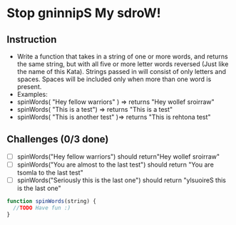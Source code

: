 # Stop gninnipS My sdroW!

## Instruction
- Write a function that takes in a string of one or more words, and returns the same string, but with all five or more letter words reversed (Just like the name of this Kata). Strings passed in will consist of only letters and spaces. Spaces will be included only when more than one word is present.
- Examples: 
- spinWords( "Hey fellow warriors" ) => returns "Hey wollef sroirraw" 
- spinWords( "This is a test") => returns "This is a test" 
- spinWords( "This is another test" )=> returns "This is rehtona test"

## Challenges (0/3 done)
- [ ] spinWords("Hey fellow warriors") should return"Hey wollef sroirraw"
- [ ] spinWords("You are almost to the last test") should return "You are tsomla to the last test"
- [ ] spinWords("Seriously this is the last one") should return "ylsuoireS this is the last one"

```js
function spinWords(string) {
  //TODO Have fun :)
}
```
